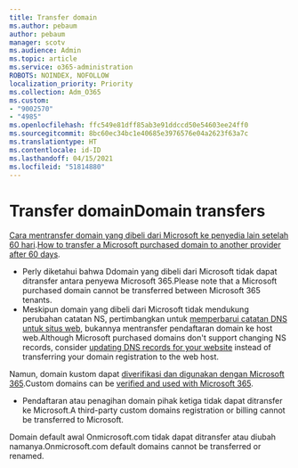 ```yaml
---
title: Transfer domain
ms.author: pebaum
author: pebaum
manager: scotv
ms.audience: Admin
ms.topic: article
ms.service: o365-administration
ROBOTS: NOINDEX, NOFOLLOW
localization_priority: Priority
ms.collection: Adm_O365
ms.custom:
- "9002570"
- "4985"
ms.openlocfilehash: ffc549e81dff85ab3e91ddccd50e54603ee24ff0
ms.sourcegitcommit: 8bc60ec34bc1e40685e3976576e04a2623f63a7c
ms.translationtype: HT
ms.contentlocale: id-ID
ms.lasthandoff: 04/15/2021
ms.locfileid: "51814880"
---
```

# <a name="domain-transfers"></a><span data-ttu-id="e1d7f-102">Transfer domain</span><span class="sxs-lookup"><span data-stu-id="e1d7f-102">Domain transfers</span></span>

<span data-ttu-id="e1d7f-103">[Cara mentransfer domain yang dibeli dari Microsoft ke penyedia lain setelah 60 hari](https://docs.microsoft.com/microsoft-365/admin/get-help-with-domains/transfer-a-domain-from-microsoft-to-another-host).</span><span class="sxs-lookup"><span data-stu-id="e1d7f-103">[How to transfer a Microsoft purchased domain to another provider after 60 days](https://docs.microsoft.com/microsoft-365/admin/get-help-with-domains/transfer-a-domain-from-microsoft-to-another-host).</span></span>

- <span data-ttu-id="e1d7f-104">Perly diketahui bahwa Ddomain yang dibeli dari Microsoft tidak dapat ditransfer antara penyewa Microsoft 365.</span><span class="sxs-lookup"><span data-stu-id="e1d7f-104">Please note that a Microsoft purchased domain cannot be transferred between Microsoft 365 tenants.</span></span>
- <span data-ttu-id="e1d7f-105">Meskipun domain yang dibeli dari Microsoft tidak mendukung perubahan catatan NS, pertimbangkan untuk [memperbarui catatan DNS untuk situs web](https://docs.microsoft.com/microsoft-365/admin/dns/update-dns-records-to-retain-current-hosting-provider?view=o365-worldwide), bukannya mentransfer pendaftaran domain ke host web.</span><span class="sxs-lookup"><span data-stu-id="e1d7f-105">Although Microsoft purchased domains don't support changing NS records, consider [updating DNS records for your website](https://docs.microsoft.com/microsoft-365/admin/dns/update-dns-records-to-retain-current-hosting-provider?view=o365-worldwide) instead of transferring your domain registration to the web host.</span></span>

<span data-ttu-id="e1d7f-106">Namun, domain kustom dapat [diverifikasi dan digunakan dengan Microsoft 365](https://docs.microsoft.com/microsoft-365/admin/setup/add-domain?view=o365-worldwide).</span><span class="sxs-lookup"><span data-stu-id="e1d7f-106">Custom domains can be [verified and used with Microsoft 365](https://docs.microsoft.com/microsoft-365/admin/setup/add-domain?view=o365-worldwide).</span></span>

- <span data-ttu-id="e1d7f-107">Pendaftaran atau penagihan domain pihak ketiga tidak dapat ditransfer ke Microsoft.</span><span class="sxs-lookup"><span data-stu-id="e1d7f-107">A third-party custom domains registration or billing cannot be transferred to Microsoft.</span></span>

<span data-ttu-id="e1d7f-108">Domain default awal Onmicrosoft.com tidak dapat ditransfer atau diubah namanya.</span><span class="sxs-lookup"><span data-stu-id="e1d7f-108">Onmicrosoft.com default domains cannot be transferred or renamed.</span></span>
